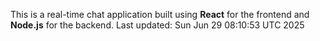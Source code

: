 This is a real-time chat application built using **React** for the frontend and **Node.js** for the backend.
Last updated: Sun Jun 29 08:10:53 UTC 2025
